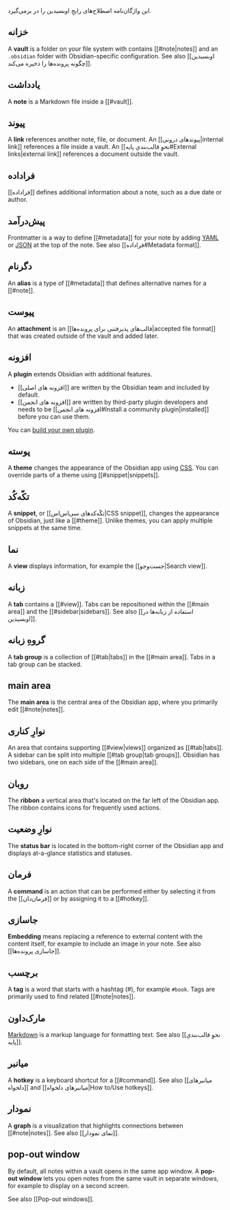 این واژگان‌نامه اصطلاح‌های رایجِ اوبسیدین را در برمی‌گیرد.

## خزانه

A **vault** is a folder on your file system with contains [[#note|notes]] and an `.obsidian` folder with Obsidian-specific configuration. See also [[اوبسیدین چگونه پرونده‌ها را ذخیره می‌کند]].
## یادداشت

A **note** is a Markdown file inside a [[#vault]].

## پیوند

A **link** references another note, file, or document. An [[پیوندهای درونی|internal link]] references a file inside a vault. An [[نحوِ قالب‌بندیِ پایه#External links|external link]] references a document outside the vault.

## فراداده

[[فراداده]] defines additional information about a note, such as a due date or author.

## پیش‌درآمد

Frontmatter is a way to define [[#metadata]] for your note by adding [YAML](https://yaml.org/) or [JSON](https://www.json.org/) at the top of the note. See also [[فراداده#Metadata format]].

## دگرنام

An **alias** is a type of [[#metadata]] that defines alternative names for a [[#note]].

## پیوست

An **attachment** is an [[قالب‌های پذیرفتنی برای پرونده‌ها|accepted file format]] that was created outside of the vault and added later.

## افزونه

A **plugin** extends Obsidian with additional features.

- [[افزونه های اصلی]] are written by the Obsidian team and included by default.
- [[افزونه های انجمن]] are written by third-party plugin developers and needs to be [[افزونه های انجمن#Install a community plugin|installed]] before you can use them.

You can [build your own plugin](https://docs.obsidian.md/Plugins/Getting+started/Build+a+plugin).

## پوسته

A **theme** changes the appearance of the Obsidian app using [CSS](https://developer.mozilla.org/en-US/docs/Web/CSS). You can override parts of a theme using [[#snippet|snippets]].

## تکّه‌کُد

A **snippet**, or [[تکّه‌کدهای سی‌اس‌اس|CSS snippet]], changes the appearance of Obsidian, just like a [[#theme]]. Unlike themes, you can apply multiple snippets at the same time.

## نما

A **view** displays information, for example the [[جست‌وجو|Search view]].

## زبانه

A **tab** contains a [[#view]]. Tabs can be repositioned within the [[#main area]] and the [[#sidebar|sidebars]]. See also [[استفاده از زبانه‌ها در اوبسیدین]].

## گروهِ زبانه

A **tab group** is a collection of [[#tab|tabs]] in the [[#main area]]. Tabs in a tab group can be stacked.

## main area

The **main area** is the central area of the Obsidian app, where you primarily edit [[#note|notes]].

## نوارِ کناری

An area that contains supporting [[#view|views]] organized as [[#tab|tabs]]. A sidebar can be split into multiple [[#tab group|tab groups]]. Obsidian has two sidebars, one on each side of the [[#main area]].

## روبان

The **ribbon** a vertical area that's located on the far left of the Obsidian app. The ribbon contains icons for frequently used actions.

## نوارِ وضعیت

The **status bar** is located in the bottom-right corner of the Obsidian app and displays at-a-glance statistics and statuses.

## فرمان

A **command** is an action that can be performed either by selecting it from the [[فرمان‌دان]] or by assigning it to a [[#hotkey]].

## جاسازی

**Embedding** means replacing a reference to external content with the content itself, for example to include an image in your note. See also [[جاسازی پرونده‌ها]].

## برچسب

A **tag** is a word that starts with a hashtag (#), for example `#book`. Tags are primarily used to find related [[#note|notes]].

## مارک‌داون

[Markdown](https://daringfireball.net/projects/markdown/) is a markup language for formatting text. See also [[نحوِ قالب‌بندیِ پایه]].

## میانبر

A **hotkey** is a keyboard shortcut for a [[#command]]. See also [[میانبرهای دلخواه]] and [[میانبرهای دلخواه|How to/Use hotkeys]].

## نمودار

A **graph** is a visualization that highlights connections between [[#note|notes]]. See also [[نمای نمودار]].

## pop-out window

By default, all notes within a vault opens in the same app window. A **pop-out window** lets you open notes from the same vault in separate windows, for example to display on a second screen.

See also [[Pop-out windows]].
